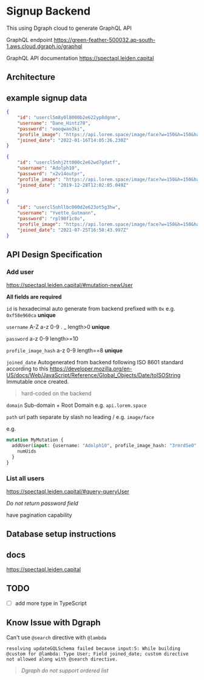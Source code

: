 # Signup Backend
This using Dgraph cloud to generate GraphQL API

GraphQL endpoint
https://green-feather-500032.ap-south-1.aws.cloud.dgraph.io/graphql

GraphQL API documentation
https://spectaql.leiden.capital

## Architecture

## example signup data
``` json
{
	"id": "usercl5m8y0l8000b2e622yp8dgnm",
	"username": "Dane_Hintz78",
	"password": "oooqwao3ki",
	"profile_image": "https://api.lorem.space/image/face?w=150&h=150&hash=hueo4s2b",
	"joined_date": "2022-01-16T14:05:26.230Z"
}

{
	"id": "usercl5nhj2tt000c2e62wd7gdatf",
	"username": "Adolph10",
	"password": "x2v14outpr",
	"profile_image": "https://api.lorem.space/image/face?w=150&h=150&hash=3rmrd5e0",
	"joined_date": "2019-12-28T12:02:05.049Z"
}

{
	"id": "usercl5nhllbc000d2e623ot5g3hw",
	"username": "Yvette_Gutmann",
	"password": "rpl90f1c0o",
	"profile_image": "https://api.lorem.space/image/face?w=150&h=150&hash=6pfa9ro6",
	"joined_date": "2021-07-25T16:58:43.997Z"
}
```
## API Design Specification
### Add user
https://spectaql.leiden.capital/#mutation-newUser

**All fields are required**

`id` is hexadecimal auto generate from backend prefixed with `0x` e.g. `0xf58e960ca` **unique**

`username` A-Z a-z 0-9 . _ length>0 **unique**

`password` a-z 0-9 length>=10

`profile_image_hash` a-z 0-9 length==8 **unique**

`joined_date` Autogenerated from backend following ISO 8601 standard according to this https://developer.mozilla.org/en-US/docs/Web/JavaScript/Reference/Global_Objects/Date/toISOString Immutable once created.

> hard-coded on the backend

`domain` Sub-domain + Root Domain e.g. `api.lorem.space`


`path` url path separate by slash no leading / e.g. `image/face`

e.g.
``` graphql
mutation MyMutation {
  addUser(input: {username: "Adolph10", profile_image_hash: "3rmrd5e0", thirdParty: {domain: "api.lorem.space", path: "image/face"}, password: "x2v14outpr"}) {
    numUids
  }
}
```
### List all users
https://spectaql.leiden.capital/#query-queryUser

*Do not return password field*

have pagination capability

## Database setup instructions


## docs
https://spectaql.leiden.capital

## TODO
- [ ] add more type in TypeScript

## Know Issue with Dgraph
Can't use `@search` directive with `@lambda`
```
resolving updateGQLSchema failed because input:5: While building @custom for @lambda: Type User; Field joined_date; custom directive not allowed along with @search directive.
```
> *Dgraph do not support ordered list*
